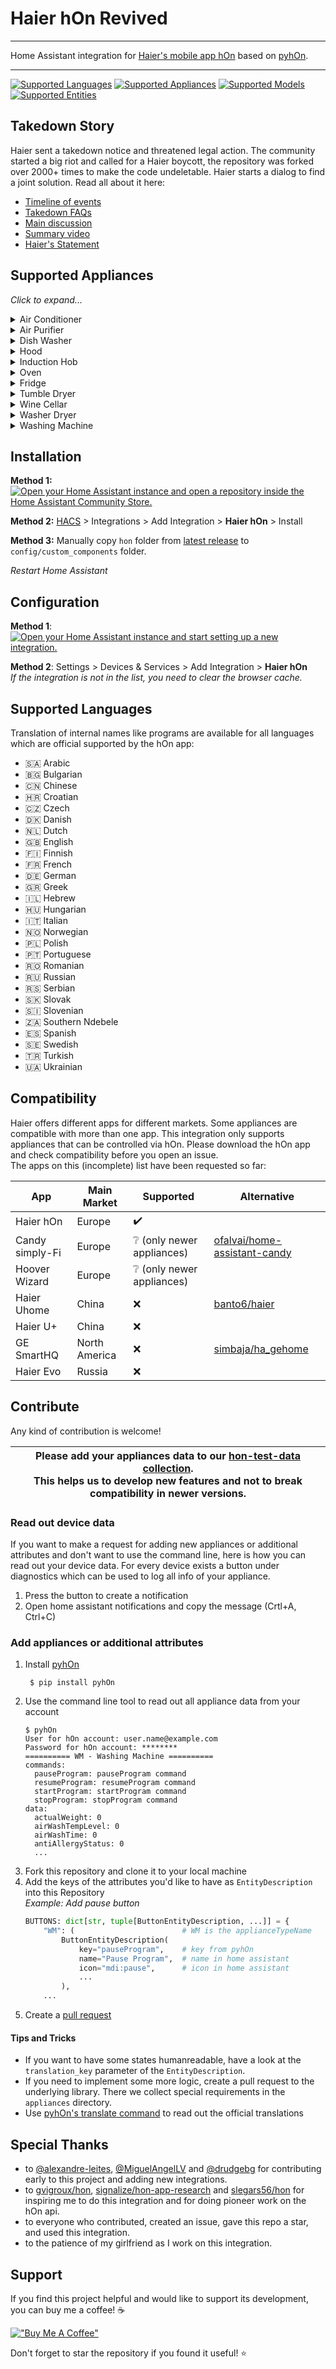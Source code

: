 # Haier hOn Revived
<!--
[![hacs_badge](https://img.shields.io/badge/hacs-Default-41BDF5.svg)](https://hacs.xyz)
[![GitHub](https://img.shields.io/github/license/Andre0512/hon?color=red)](https://github.com/Andre0512/hon/blob/main/LICENSE)
[![GitHub Workflow Status](https://img.shields.io/github/actions/workflow/status/Andre0512/hon/python_check.yml?branch=main&label=checks)](https://github.com/Andre0512/hon/actions/workflows/python_check.yml)
[![Buy Me a Coffee](https://img.shields.io/badge/Buy%20Me%20a%20Coffee-donate-orange.svg)](https://www.buymeacoffee.com/andre0512)  
[![GitHub release (latest by date)](https://img.shields.io/github/v/release/Andre0512/hon?color=green)](https://github.com/Andre0512/hon/releases/latest)
[![GitHub all releases](https://img.shields.io/github/downloads/Andre0512/hon/latest/total?color=blue&label=downloads)](https://tooomm.github.io/github-release-stats/?username=Andre0512&repository=hon)
[![GitHub all releases](https://img.shields.io/github/downloads/Andre0512/hon/total?color=blue&label=total%20downloads)](https://tooomm.github.io/github-release-stats/?username=Andre0512&repository=hon)
-->
---

Home Assistant integration for [Haier's mobile app hOn](https://hon-smarthome.com/) based on [pyhOn](https://github.com/Andre0512/pyhon).

---


[![Supported Languages](https://img.shields.io/badge/Languages-28-royalblue)](https://github.com/Andre0512/hon#supported-languages)
[![Supported Appliances](https://img.shields.io/badge/Appliances-11-forestgreen)](https://github.com/Andre0512/hon#supported-appliances)
[![Supported Models](https://img.shields.io/badge/Models-134-yellowgreen)](https://github.com/Andre0512/hon#supported-appliances)
[![Supported Entities](https://img.shields.io/badge/Entities-320-crimson)](https://github.com/Andre0512/hon#supported-appliances)

## Takedown Story
Haier sent a takedown notice and threatened legal action. The community started a big riot and called for a Haier boycott, the repository was forked over 2000+ times to make the code undeletable. Haier starts a dialog to find a joint solution. Read all about it here:  
- [Timeline of events](https://github.com/Andre0512/hon/blob/main/takedown_timeline.md)
- [Takedown FAQs](https://github.com/Andre0512/hon/blob/main/takedown_faq.md)
- [Main discussion](https://github.com/Andre0512/hon/issues/147)
- [Summary video](https://www.youtube.com/watch?v=ayG7o74kdbc)
- [Haier's Statement](https://github.com/Andre0512/hon/issues/147#issuecomment-1923622715)

## Supported Appliances
_Click to expand..._

<details>
<summary>Air Conditioner</summary>

### Air Conditioner Example
![Air Conditioner](assets/example_ac.png)

### Supported Air Conditioner models
Support has been confirmed for these **22 models**, but many more will work. Please add already supported devices [with this form to complete the list](https://forms.gle/bTSD8qFotdZFytbf8).

#### Haier
- AD105S2SM3FA
- AD71S2SM3FA(H)
- AS07TS4HRA-M
- AS07TS5HRA
- AS09TS4HRA-M
- AS25PBAHRA
- AS25S2SF1FA
- AS25TADHRA-2
- AS25TEDHRA(M1)
- AS25THMHRA-C
- AS25XCAHRA
- AS35PBAHRA
- AS35S2SF1FA
- AS35S2SF2FA-3
- AS35TADHRA-2
- AS35TAMHRA-C
- AS35TEDHRA(M1)
- AS35XCAHRA
- AS50S2SF1FA
- AS50S2SF2FA-1
- AS50XCAHR

#### Candy
- CY-12TAIN

### Air Conditioner Entities
#### Controls
| Name | Icon | Entity | Key |
| --- | --- | --- | --- |
| 10° Heating | `heat-wave` | `switch` | `10degreeHeatingStatus` |
| Air Conditioner | `air-conditioner` | `climate` | `settings` |
| Echo | `account-voice` | `switch` | `echoStatus` |
| Eco Mode | `sprout` | `switch` | `ecoMode` |
| Eco Pilot | `run` | `select` | `settings.humanSensingStatus` |
| Fan Direction Horizontal | `fan` | `select` | `settings.windDirectionHorizontal` |
| Fan Direction Vertical | `fan` | `select` | `settings.windDirectionVertical` |
| Health Mode | `medication-outline` | `switch` | `healthMode` |
| Night Mode | `bed` | `switch` | `silentSleepStatus` |
| Rapid Mode | `run-fast` | `switch` | `rapidMode` |
| Screen Display | `monitor-small` | `switch` | `screenDisplayStatus` |
| Self Cleaning | `air-filter` | `switch` | `selfCleaningStatus` |
| Self Cleaning 56 | `air-filter` | `switch` | `selfCleaning56Status` |
| Silent Mode | `volume-off` | `switch` | `muteStatus` |
| Target Temperature | `thermometer` | `number` | `settings.tempSel` |
#### Sensors
| Name | Icon | Entity | Key |
| --- | --- | --- | --- |
| Air Temperature Outdoor | `thermometer` | `sensor` | `tempAirOutdoor` |
| Ch2O Cleaning |  | `binary_sensor` | `ch2oCleaningStatus` |
| Coiler Temperature Indoor | `thermometer` | `sensor` | `tempCoilerIndoor` |
| Coiler Temperature Outside | `thermometer` | `sensor` | `tempCoilerOutdoor` |
| Defrost Temperature Outdoor | `thermometer` | `sensor` | `tempDefrostOutdoor` |
| Filter Replacement |  | `binary_sensor` | `filterChangeStatusLocal` |
| In Air Temperature Outdoor | `thermometer` | `sensor` | `tempInAirOutdoor` |
| Indoor Temperature | `thermometer` | `sensor` | `tempIndoor` |
| Machine Status | `information` | `sensor` | `machMode` |
| Outdoor Temperature | `thermometer` | `sensor` | `tempOutdoor` |
| Program |  | `select` | `startProgram.program` |
| Program | `play` | `sensor` | `programName` |
| Selected Temperature | `thermometer` | `sensor` | `tempSel` |

</details>

<details>
<summary>Air Purifier</summary>

### Air Purifier Example
![Air Purifier](assets/example_ap.png)

### Supported Air Purifier models
Support has been confirmed for these **4 models**, but many more will work. Please add already supported devices [with this form to complete the list](https://forms.gle/bTSD8qFotdZFytbf8).

#### Hoover
- HHP30C011
- HHP50CA001
- HHP50CA011
- HHP70CAH011

### Air Purifier Entities
#### Controls
| Name | Icon | Entity | Key |
| --- | --- | --- | --- |
| Aroma Time Off | `scent-off` | `number` | `settings.aromaTimeOff` |
| Aroma Time On | `scent` | `number` | `settings.aromaTimeOn` |
| Diffuser Level | `air-purifier` | `select` | `settings.aromaStatus` |
| Light status |  | `light` | `settings.lightStatus` |
| Lock Status |  | `lock` | `lockStatus` |
| Mode | `play` | `select` | `settings.machMode` |
| Pollen Level | `flower-pollen` | `number` | `settings.pollenLevel` |
| Touch Tone | `account-voice` | `switch` | `touchToneStatus` |
#### Sensors
| Name | Icon | Entity | Key |
| --- | --- | --- | --- |
| Air Quality | `weather-dust` | `sensor` | `airQuality` |
| CO Level |  | `sensor` | `coLevel` |
| Error | `math-log` | `sensor` | `errors` |
| Humidity |  | `sensor` | `humidityIndoor` |
| Main Filter Status | `air-filter` | `sensor` | `mainFilterStatus` |
| On | `power-cycle` | `binary_sensor` | `attributes.parameters.onOffStatus` |
| PM 10 |  | `sensor` | `pm10ValueIndoor` |
| PM 2.5 |  | `sensor` | `pm2p5ValueIndoor` |
| Pre Filter Status | `air-filter` | `sensor` | `preFilterStatus` |
| Temperature |  | `sensor` | `temp` |
| Total Work Time |  | `sensor` | `totalWorkTime` |
| VOC |  | `sensor` | `vocValueIndoor` |
| Wind Speed | `fan` | `sensor` | `windSpeed` |

</details>

<details>
<summary>Dish Washer</summary>

### Dish Washer Example
![Dish Washer](assets/example_dw.png)

### Supported Dish Washer models
Support has been confirmed for these **7 models**, but many more will work. Please add already supported devices [with this form to complete the list](https://forms.gle/bTSD8qFotdZFytbf8).

#### Haier
- XIB 3B2SFS-80
- XIB 5C1S3FS
- XIB 6B2D3FB

#### Hoover
- HDPN 4S603PW/E
- HFB 5B2D3FW
- HFB 6B2S3FX

#### Candy
- CF 3C7L0X

### Dish Washer Entities
#### Controls
| Name | Icon | Entity | Key |
| --- | --- | --- | --- |
| Buzzer Disabled | `volume-off` | `switch` | `buzzerDisabled` |
| Dish Washer | `dishwasher` | `switch` | `startProgram` / `stopProgram` |
| Light status |  | `light` | `settings.lightStatus` |
| Water hard | `water` | `number` | `settings.waterHard` |
#### Configs
| Name | Icon | Entity | Key |
| --- | --- | --- | --- |
| Add Dish | `silverware-fork-knife` | `switch` | `startProgram.addDish` |
| Delay time | `timer-plus` | `number` | `startProgram.delayTime` |
| Eco Express | `sprout` | `switch` | `startProgram.ecoExpress` |
| Extra Dry | `hair-dryer` | `switch` | `startProgram.extraDry` |
| Half Load | `fraction-one-half` | `switch` | `startProgram.halfLoad` |
| Open Door | `door-open` | `switch` | `startProgram.openDoor` |
| Program |  | `select` | `startProgram.program` |
| Remaining Time | `timer` | `select` | `startProgram.remainingTime` |
| Tab Status | `silverware-clean` | `switch` | `startProgram.tabStatus` |
| Temperature | `thermometer` | `select` | `startProgram.temp` |
| Three in One | `numeric-3-box-outline` | `switch` | `startProgram.threeInOne` |
| Water hard | `water` | `number` | `startProgram.waterHard` |
#### Sensors
| Name | Icon | Entity | Key |
| --- | --- | --- | --- |
| Connection |  | `binary_sensor` | `attributes.lastConnEvent.category` |
| Door |  | `binary_sensor` | `doorStatus` |
| Error | `math-log` | `sensor` | `errors` |
| Machine Status | `information` | `sensor` | `machMode` |
| Program | `play` | `sensor` | `programName` |
| Program Phase | `washing-machine` | `sensor` | `prPhase` |
| Remaining Time | `timer` | `sensor` | `remainingTimeMM` |
| Rinse Aid | `spray-bottle` | `binary_sensor` | `rinseAidStatus` |
| Salt | `shaker-outline` | `binary_sensor` | `saltStatus` |

</details>

<details>
<summary>Hood</summary>

### Supported Hood models
Support has been confirmed for these **1 models**, but many more will work. Please add already supported devices [with this form to complete the list](https://forms.gle/bTSD8qFotdZFytbf8).

#### Haier
- HADG6DS46BWIFI

### Hood Entities
#### Controls
| Name | Icon | Entity | Key |
| --- | --- | --- | --- |
| Hood | `hvac` | `switch` | `startProgram` / `stopProgram` |
| Light status |  | `light` | `settings.lightStatus` |
| Wind Speed |  | `fan` | `settings.windSpeed` |
#### Sensors
| Name | Icon | Entity | Key |
| --- | --- | --- | --- |
| Delay time | `clock-start` | `sensor` | `delayTime` |
| Delay time status | `clock-start` | `sensor` | `delayTimeStatus` |
| Errors | `alert-circle` | `sensor` | `errors` |
| Filter Cleaning Alarm Status |  | `sensor` | `filterCleaningAlarmStatus` |
| Filter Cleaning Status |  | `sensor` | `filterCleaningStatus` |
| Last Work Time | `clock-start` | `sensor` | `lastWorkTime` |
| Light Status | `lightbulb` | `sensor` | `lightStatus` |
| Mach Mode |  | `sensor` | `machMode` |
| On / Off Status | `lightbulb` | `sensor` | `onOffStatus` |
| Quick Delay Time Status |  | `sensor` | `quickDelayTimeStatus` |
| RGB Light Color | `lightbulb` | `sensor` | `rgbLightColors` |
| RGB Light Status | `lightbulb` | `sensor` | `rgbLightStatus` |

</details>

<details>
<summary>Induction Hob</summary>

### Supported Induction Hob models
Support has been confirmed for these **3 models**, but many more will work. Please add already supported devices [with this form to complete the list](https://forms.gle/bTSD8qFotdZFytbf8).

#### Haier
- HA2MTSJ68MC
- HAIDSJ63MC

#### Candy
- CIS633SCTTWIFI

### Induction Hob Entities
#### Controls
| Name | Icon | Entity | Key |
| --- | --- | --- | --- |
| Start Program | `pot-steam` | `button` | `startProgram` |
#### Configs
| Name | Icon | Entity | Key |
| --- | --- | --- | --- |
| Power Management | `timelapse` | `number` | `startProgram.powerManagement` |
| Program |  | `select` | `startProgram.program` |
| Temperature | `thermometer` | `number` | `startProgram.temp` |
#### Sensors
| Name | Icon | Entity | Key |
| --- | --- | --- | --- |
| Connection | `wifi` | `binary_sensor` | `attributes.lastConnEvent.category` |
| Error | `math-log` | `sensor` | `errors` |
| Hob Lock |  | `binary_sensor` | `hobLockStatus` |
| Hot Status |  | `binary_sensor` | `hotStatus` |
| On | `power-cycle` | `binary_sensor` | `attributes.parameters.onOffStatus` |
| Pan Status | `pot-mix` | `binary_sensor` | `panStatus` |
| Power | `lightning-bolt` | `sensor` | `power` |
| Program | `play` | `sensor` | `programName` |
| Remaining Time | `timer` | `sensor` | `remainingTimeMM` |
| Temperature | `thermometer` | `sensor` | `temp` |

</details>

<details>
<summary>Oven</summary>

### Oven Example
![Oven](assets/example_ov.png)

### Supported Oven models
Support has been confirmed for these **2 models**, but many more will work. Please add already supported devices [with this form to complete the list](https://forms.gle/bTSD8qFotdZFytbf8).

#### Haier
- HWO60SM2F3XH

#### Hoover
- HSOT3161WG

### Oven Entities
#### Controls
| Name | Icon | Entity | Key |
| --- | --- | --- | --- |
| Oven | `thermometer` | `climate` | `settings.tempSel` |
| Oven | `toaster-oven` | `switch` | `startProgram` / `stopProgram` |
#### Configs
| Name | Icon | Entity | Key |
| --- | --- | --- | --- |
| Delay time | `timer-plus` | `number` | `startProgram.delayTime` |
| Preheat | `thermometer-chevron-up` | `switch` | `startProgram.preheatStatus` |
| Program |  | `select` | `startProgram.program` |
| Program Duration | `timelapse` | `number` | `startProgram.prTime` |
| Target Temperature | `thermometer` | `number` | `startProgram.tempSel` |
#### Sensors
| Name | Icon | Entity | Key |
| --- | --- | --- | --- |
| Connection | `wifi` | `binary_sensor` | `attributes.lastConnEvent.category` |
| On | `power-cycle` | `binary_sensor` | `attributes.parameters.onOffStatus` |
| Program | `play` | `sensor` | `programName` |
| Remaining Time | `timer` | `sensor` | `remainingTimeMM` |
| Start Time | `clock-start` | `sensor` | `delayTime` |
| Temperature | `thermometer` | `sensor` | `temp` |
| Temperature Selected | `thermometer` | `sensor` | `tempSel` |

</details>

<details>
<summary>Fridge</summary>

### Fridge Example
![Fridge](assets/example_ref.png)

### Supported Fridge models
Support has been confirmed for these **11 models**, but many more will work. Please add already supported devices [with this form to complete the list](https://forms.gle/bTSD8qFotdZFytbf8).

#### Haier
- HDPW5620ANPD
- HBW5519ECM
- HDW5620CNPK
- HFW7720ENMB
- HFW7819EWMP
- HSW59F18EIPT
- HTW5620DNMG

#### Hoover
- HOCE7620DX

#### Candy
- CE4T620EB
- CCE4T620EWU
- CCE4T618EW

### Fridge Entities
#### Controls
| Name | Icon | Entity | Key |
| --- | --- | --- | --- |
| Auto-Set Mode | `thermometer-auto` | `switch` | `intelligenceMode` |
| Freezer | `snowflake-thermometer` | `climate` | `settings.tempSelZ2` |
| Freezer Temperature | `thermometer` | `number` | `settings.tempSelZ2` |
| Fridge | `thermometer` | `climate` | `settings.tempSelZ1` |
| Fridge Temperature | `thermometer` | `number` | `settings.tempSelZ1` |
| MyZone | `thermometer` | `climate` | `settings.tempSelZ3` |
| MyZone Temperature | `thermometer` | `number` | `settings.tempSelZ3` |
| Program Start | `play` | `button` | `startProgram` |
| Program Stop | `stop` | `button` | `stopProgram` |
| Super Cool | `snowflake` | `switch` | `quickModeZ1` |
| Super Freeze | `snowflake-variant` | `switch` | `quickModeZ2` |
#### Configs
| Name | Icon | Entity | Key |
| --- | --- | --- | --- |
| Program |  | `select` | `startProgram.program` |
| Zone | `radiobox-marked` | `select` | `startProgram.zone` |
#### Sensors
| Name | Icon | Entity | Key |
| --- | --- | --- | --- |
| Auto-Set Mode | `thermometer-auto` | `binary_sensor` | `intelligenceMode` |
| Door1 Status Freezer | `fridge-bottom` | `binary_sensor` | `doorStatusZ2` |
| Door1 Status Fridge | `fridge-top` | `binary_sensor` | `doorStatusZ1` |
| Door2 Status Freezer | `fridge-bottom` | `binary_sensor` | `door2StatusZ2` |
| Door2 Status Fridge | `fridge-top` | `binary_sensor` | `door2StatusZ1` |
| Error | `math-log` | `sensor` | `errors` |
| Holiday Mode | `palm-tree` | `binary_sensor` | `holidayMode` |
| Humidity Level | `water-outline` | `sensor` | `humidityLevel` |
| Room Humidity | `water-percent` | `sensor` | `humidityEnv` |
| Room Temperature | `home-thermometer-outline` | `sensor` | `tempEnv` |
| Super Cool | `snowflake` | `binary_sensor` | `quickModeZ1` |
| Super Freeze | `snowflake-variant` | `binary_sensor` | `quickModeZ2` |
| Temperature Freezer | `snowflake-thermometer` | `sensor` | `tempZ2` |
| Temperature Fridge | `thermometer` | `sensor` | `tempZ1` |

</details>

<details>
<summary>Tumble Dryer</summary>

### Tumble Dryer Example
![Tumble Dryer](assets/example_td.png)

### Supported Tumble Dryer models
Support has been confirmed for these **22 models**, but many more will work. Please add already supported devices [with this form to complete the list](https://forms.gle/bTSD8qFotdZFytbf8).

#### Haier
- HD80-A3959
- HD90-A3TEAM5
- HD90-A2959
- HD90-A2959S
- HD90-A3959

#### Hoover
- HLE H8A2TE-S
- HLE H9A2TCE-80
- HLE C10DCE-80
- NDE H10A2TCE-80
- NDE H10RA2TCE-80
- NDE H9A2TSBEXS-S
- NDP H9A3TCBEXS-S
- NDP4 H7A2TCBEX-S
- NDPEH9A3TCBEXS-S

#### Candy
- BCTDH7A1TE
- CSOE C10DE-80
- CSOE C10TREX-47
- CSOE H10A2DE-S
- CSOE H9A2DE-S
- ROE H9A2TCE-80
- ROE H9A3TCEX-S
- ROE H10A2TCE-07

### Tumble Dryer Entities
#### Controls
| Name | Icon | Entity | Key |
| --- | --- | --- | --- |
| Pause Tumble Dryer | `pause` | `switch` | `pauseProgram` / `resumeProgram` |
| Tumble Dryer | `tumble-dryer` | `switch` | `startProgram` / `stopProgram` |
#### Configs
| Name | Icon | Entity | Key |
| --- | --- | --- | --- |
| Anti-Crease | `iron` | `switch` | `startProgram.antiCreaseTime` |
| Anti-Crease | `iron` | `switch` | `startProgram.anticrease` |
| Delay time | `timer-plus` | `number` | `startProgram.delayTime` |
| Dry Time |  | `number` | `startProgram.dryTime` |
| Dry Time | `timer` | `select` | `startProgram.dryTimeMM` |
| Dry level | `hair-dryer` | `select` | `startProgram.dryLevel` |
| Program |  | `select` | `startProgram.program` |
| Sterilization | `lotion-plus` | `switch` | `startProgram.sterilizationStatus` |
| Temperature level | `thermometer` | `number` | `startProgram.tempLevel` |
| Tumbling | `refresh-circle` | `switch` | `startProgram.tumblingStatus` |
#### Sensors
| Name | Icon | Entity | Key |
| --- | --- | --- | --- |
| Anti-Crease | `iron` | `binary_sensor` | `anticrease` |
| Connection |  | `binary_sensor` | `attributes.lastConnEvent.category` |
| Door |  | `binary_sensor` | `doorStatus` |
| Dry level | `hair-dryer` | `sensor` | `dryLevel` |
| Error | `math-log` | `sensor` | `errors` |
| Machine Status | `information` | `sensor` | `machMode` |
| Program | `play` | `sensor` | `programName` |
| Program Phase | `washing-machine` | `sensor` | `prPhase` |
| Remaining Time | `timer` | `sensor` | `remainingTimeMM` |
| Start Time | `clock-start` | `sensor` | `delayTime` |
| Temperature level | `thermometer` | `sensor` | `tempLevel` |

</details>

<details>
<summary>Wine Cellar</summary>

### Wine Cellar Example
![Wine Cellar](assets/example_wc.png)

### Supported Wine Cellar models
Support has been confirmed for these **3 models**, but many more will work. Please add already supported devices [with this form to complete the list](https://forms.gle/bTSD8qFotdZFytbf8).

#### Haier
- HWS247FDU1
- HWS42GDAU1
- HWS77GDAU1

### Wine Cellar Entities
#### Controls
| Name | Icon | Entity | Key |
| --- | --- | --- | --- |
| Light |  | `light` | `settings.lightStatus` |
| Sabbath Mode | `palm-tree` | `switch` | `sabbathStatus` |
| Wine Cellar | `thermometer` | `climate` | `settings.tempSel` |
| Wine Cellar | `thermometer` | `climate` | `settings.tempSelZ2` |
#### Sensors
| Name | Icon | Entity | Key |
| --- | --- | --- | --- |
| Error | `math-log` | `sensor` | `errors` |
| Humidity | `water-percent` | `sensor` | `humidityZ1` |
| Humidity 2 | `water-percent` | `sensor` | `humidityZ2` |
| Program | `play` | `sensor` | `programName` |
| Room Temperature | `home-thermometer-outline` | `sensor` | `tempEnv` |
| Selected Temperature | `thermometer` | `sensor` | `tempSel` |
| Selected Temperature 2 | `thermometer` | `sensor` | `tempSelZ2` |
| Temperature | `thermometer` | `sensor` | `temp` |
| Temperature 2 | `thermometer` | `sensor` | `tempZ2` |

</details>

<details>
<summary>Washer Dryer</summary>

### Washer Dryer Example
![Washer Dryer](assets/example_wd.png)

### Supported Washer Dryer models
Support has been confirmed for these **15 models**, but many more will work. Please add already supported devices [with this form to complete the list](https://forms.gle/bTSD8qFotdZFytbf8).

#### Haier
- HWD100-B14978
- HWD100-B14979
- HWD100-B14959U1
- HWD80-B14979U1

#### Hoover
- H7D 4128MBC-S
- HD 4106AMC/1-80
- HD 485AMBB/1-S
- HD 495AMC/1-S
- HDB 5106AMC/1-80
- HDD4106AMBCR-80
- HDQ 496AMBS/1-S
- HDP 4149AMBC/1-S
- HWPS4954DAMR-11

#### Candy
- RPW41066BWMR/1-S
- RPW4966BWMR/1-S

### Washer Dryer Entities
#### Controls
| Name | Icon | Entity | Key |
| --- | --- | --- | --- |
| Auto Dose Detergent | `cup` | `switch` | `autoDetergentStatus` |
| Auto Dose Softener | `teddy-bear` | `switch` | `autoSoftenerStatus` |
| Pause Washer Dryer | `pause` | `switch` | `pauseProgram` / `resumeProgram` |
| Washer Dryer | `washing-machine` | `switch` | `startProgram` / `stopProgram` |
| Water hard | `water` | `number` | `settings.waterHard` |
#### Configs
| Name | Icon | Entity | Key |
| --- | --- | --- | --- |
| Acqua Plus | `water-plus` | `switch` | `startProgram.acquaplus` |
| Anti-Crease | `iron` | `switch` | `startProgram.anticrease` |
| Anti-Crease | `iron` | `switch` | `startProgram.antiCreaseTime` |
| Auto Dose Detergent | `cup` | `switch` | `startProgram.autoDetergentStatus` |
| Auto Dose Softener | `teddy-bear` | `switch` | `startProgram.autoSoftenerStatus` |
| Delay Status | `timer-check` | `switch` | `startProgram.delayStatus` |
| Delay Time | `timer-plus` | `number` | `startProgram.delayTime` |
| Dirty level | `liquid-spot` | `select` | `startProgram.dirtyLevel` |
| Dry Time |  | `number` | `startProgram.dryTime` |
| Dry Time | `timer` | `select` | `startProgram.dryTimeMM` |
| Dry level | `hair-dryer` | `select` | `startProgram.dryLevel` |
| Extra Rinse 1 | `numeric-1-box-multiple-outline` | `switch` | `startProgram.extraRinse1` |
| Extra Rinse 2 | `numeric-2-box-multiple-outline` | `switch` | `startProgram.extraRinse2` |
| Extra Rinse 3 | `numeric-3-box-multiple-outline` | `switch` | `startProgram.extraRinse3` |
| Good Night | `weather-night` | `switch` | `startProgram.goodNight` |
| Hygiene | `lotion-plus` | `switch` | `startProgram.hygiene` |
| Keep Fresh | `refresh-circle` | `switch` | `startProgram.permanentPressStatus` |
| Main Wash Time | `clock-start` | `number` | `startProgram.mainWashTime` |
| Prewash | `tshirt-crew` | `switch` | `startProgram.prewash` |
| Program |  | `select` | `startProgram.program` |
| Rinse Iterations | `rotate-right` | `number` | `startProgram.rinseIterations` |
| Soak Prewash Selection | `tshirt-crew` | `switch` | `startProgram.haier_SoakPrewashSelection` |
| Spin speed | `numeric` | `select` | `startProgram.spinSpeed` |
| Stain Type | `liquid-spot` | `select` | `startProgram.extendedStainType` |
| Steam level | `weather-dust` | `select` | `startProgram.steamLevel` |
| Sterilization | `lotion-plus` | `switch` | `startProgram.sterilizationStatus` |
| Temperature | `thermometer` | `select` | `startProgram.temp` |
| Temperature level | `thermometer` | `number` | `startProgram.tempLevel` |
| Tumbling | `refresh-circle` | `switch` | `startProgram.tumblingStatus` |
| Water hard | `water` | `number` | `startProgram.waterHard` |
| lang |  | `number` | `startProgram.lang` |
#### Sensors
| Name | Icon | Entity | Key |
| --- | --- | --- | --- |
| Acqua Plus | `water-plus` | `binary_sensor` | `acquaplus` |
| Anti-Crease | `iron` | `binary_sensor` | `anticrease` |
| Current Electricity Used | `lightning-bolt` | `sensor` | `currentElectricityUsed` |
| Current Temperature | `thermometer` | `sensor` | `temp` |
| Current Water Used | `water` | `sensor` | `currentWaterUsed` |
| Dirty level | `liquid-spot` | `sensor` | `dirtyLevel` |
| Door |  | `binary_sensor` | `doorStatus` |
| Door Lock |  | `binary_sensor` | `doorLockStatus` |
| Dry level | `hair-dryer` | `sensor` | `dryLevel` |
| Error | `math-log` | `sensor` | `errors` |
| Extra Rinse 1 | `numeric-1-box-multiple-outline` | `binary_sensor` | `extraRinse1` |
| Extra Rinse 2 | `numeric-2-box-multiple-outline` | `binary_sensor` | `extraRinse2` |
| Extra Rinse 3 | `numeric-3-box-multiple-outline` | `binary_sensor` | `extraRinse3` |
| Good Night Mode | `weather-night` | `binary_sensor` | `goodNight` |
| Machine Status | `information` | `sensor` | `machMode` |
| Pre Wash | `tshirt-crew` | `binary_sensor` | `prewash` |
| Program | `play` | `sensor` | `programName` |
| Program Phase | `washing-machine` | `sensor` | `prPhase` |
| Remaining Time | `timer` | `sensor` | `remainingTimeMM` |
| Remote Control | `remote` | `binary_sensor` | `attributes.lastConnEvent.category` |
| Spin Speed | `speedometer` | `sensor` | `spinSpeed` |
| Stain Type | `liquid-spot` | `sensor` | `stainType` |
| Start Time | `clock-start` | `sensor` | `delayTime` |
| Steam level | `weather-dust` | `sensor` | `steamLevel` |
| Temperature level | `thermometer` | `sensor` | `tempLevel` |
| Total Power |  | `sensor` | `totalElectricityUsed` |
| Total Wash Cycle | `counter` | `sensor` | `totalWashCycle` |
| Total Water |  | `sensor` | `totalWaterUsed` |

</details>

<details>
<summary>Washing Machine</summary>

### Washing Machine Example
![Washing Machine](assets/example_wm.png)

### Supported Washing Machine models
Support has been confirmed for these **44 models**, but many more will work. Please add already supported devices [with this form to complete the list](https://forms.gle/bTSD8qFotdZFytbf8).

#### Haier
- HW80-B1439N
- HW80-B14959TU1
- HW80-B14959S8U1S
- HW80-B14979TU1
- HW90-B145XLINEDE
- HW90-B14959U1
- HW90-B14959S8U1
- HW90-B14TEAM5
- HW90-BD14979U1
- HW90G-BD14979UD
- HW100-B14959U1
- HW110-14979

#### Hoover
- H3WOSQ495TA4-84
- H5WPB4 27BC8/1-S
- H5WPB447AMBC/1-S
- H7W 412MBCR-80
- H7W 610AMBC-80
- H7W4 48MBC-S
- HLWPS495TAMBE-11
- HPS484DAMB7/1-11
- HW 28AMBS/1-S
- HW 410AMBCB/1-80
- HW 411AMBCB/1-80
- HW 48AMC/1-S
- HW 49AMC/1-80
- HW 68AMC/1-80
- HW4 37AMBS/1-S
- HW4 37XMBB/1-S
- HWB 410AMC/1-80
- HWB 414AMC/1-80
- HWE 49AMBS/1-S
- HWP 48AMBCR/1-S
- HWP 49AMBCR/1-S
- HWP 610AMBC/1-S
- HWPD 69AMBC/1-S
- HWPDQ49AMBC/1-S
- HWPD 610AMBC/1-S

#### Candy
- CO4 107T1/2-07
- CBWO49TWME-S
- RO14126DWMST-S
- RO441286DWMC4-07
- RO4H7A2TEX-S
- ROW42646DWMC-07
- RP 696BWMRR/1-S

### Washing Machine Entities
#### Controls
| Name | Icon | Entity | Key |
| --- | --- | --- | --- |
| Auto Dose Detergent | `cup` | `switch` | `autoDetergentStatus` |
| Auto Dose Softener | `teddy-bear` | `switch` | `autoSoftenerStatus` |
| Pause Washing Machine | `pause` | `switch` | `pauseProgram` / `resumeProgram` |
| Washing Machine | `washing-machine` | `switch` | `startProgram` / `stopProgram` |
| Water hard | `water` | `number` | `settings.waterHard` |
#### Configs
| Name | Icon | Entity | Key |
| --- | --- | --- | --- |
| Acqua Plus | `water-plus` | `switch` | `startProgram.acquaplus` |
| Anti-Crease | `iron` | `switch` | `startProgram.anticrease` |
| Auto Dose Detergent | `cup` | `switch` | `startProgram.autoDetergentStatus` |
| Auto Dose Softener | `teddy-bear` | `switch` | `startProgram.autoSoftenerStatus` |
| Delay Status | `timer-check` | `switch` | `startProgram.delayStatus` |
| Delay Time | `timer-plus` | `number` | `startProgram.delayTime` |
| Dirty level | `liquid-spot` | `select` | `startProgram.dirtyLevel` |
| Extra Rinse 1 | `numeric-1-box-multiple-outline` | `switch` | `startProgram.extraRinse1` |
| Extra Rinse 2 | `numeric-2-box-multiple-outline` | `switch` | `startProgram.extraRinse2` |
| Extra Rinse 3 | `numeric-3-box-multiple-outline` | `switch` | `startProgram.extraRinse3` |
| Good Night | `weather-night` | `switch` | `startProgram.goodNight` |
| Hygiene | `lotion-plus` | `switch` | `startProgram.hygiene` |
| Keep Fresh | `refresh-circle` | `switch` | `startProgram.permanentPressStatus` |
| Main Wash Time | `clock-start` | `number` | `startProgram.mainWashTime` |
| Prewash | `tshirt-crew` | `switch` | `startProgram.prewash` |
| Program |  | `select` | `startProgram.program` |
| Rinse Iterations | `rotate-right` | `number` | `startProgram.rinseIterations` |
| Soak Prewash Selection | `tshirt-crew` | `switch` | `startProgram.haier_SoakPrewashSelection` |
| Spin speed | `numeric` | `select` | `startProgram.spinSpeed` |
| Stain Type | `liquid-spot` | `select` | `startProgram.extendedStainType` |
| Steam level | `weather-dust` | `select` | `startProgram.steamLevel` |
| Temperature | `thermometer` | `select` | `startProgram.temp` |
| Water hard | `water` | `number` | `startProgram.waterHard` |
| lang |  | `number` | `startProgram.lang` |
#### Sensors
| Name | Icon | Entity | Key |
| --- | --- | --- | --- |
| Acqua Plus | `water-plus` | `binary_sensor` | `acquaplus` |
| Current Electricity Used | `lightning-bolt` | `sensor` | `currentElectricityUsed` |
| Current Temperature | `thermometer` | `sensor` | `temp` |
| Current Water Used | `water` | `sensor` | `currentWaterUsed` |
| Dirty level | `liquid-spot` | `sensor` | `dirtyLevel` |
| Door |  | `binary_sensor` | `doorStatus` |
| Door Lock |  | `binary_sensor` | `doorLockStatus` |
| Error | `math-log` | `sensor` | `errors` |
| Extra Rinse 1 | `numeric-1-box-multiple-outline` | `binary_sensor` | `extraRinse1` |
| Extra Rinse 2 | `numeric-2-box-multiple-outline` | `binary_sensor` | `extraRinse2` |
| Extra Rinse 3 | `numeric-3-box-multiple-outline` | `binary_sensor` | `extraRinse3` |
| Good Night Mode | `weather-night` | `binary_sensor` | `goodNight` |
| Machine Status | `information` | `sensor` | `machMode` |
| Pre Wash | `tshirt-crew` | `binary_sensor` | `prewash` |
| Program | `play` | `sensor` | `programName` |
| Program Phase | `washing-machine` | `sensor` | `prPhase` |
| Remaining Time | `timer` | `sensor` | `remainingTimeMM` |
| Remote Control | `remote` | `binary_sensor` | `attributes.lastConnEvent.category` |
| Spin Speed | `speedometer` | `sensor` | `spinSpeed` |
| Stain Type | `liquid-spot` | `sensor` | `stainType` |
| Steam level | `weather-dust` | `sensor` | `steamLevel` |
| Total Power |  | `sensor` | `totalElectricityUsed` |
| Total Wash Cycle | `counter` | `sensor` | `totalWashCycle` |
| Total Water |  | `sensor` | `totalWaterUsed` |

</details>


## Installation
**Method 1:** [![Open your Home Assistant instance and open a repository inside the Home Assistant Community Store.](https://my.home-assistant.io/badges/hacs_repository.svg)](https://my.home-assistant.io/redirect/hacs_repository/?owner=Andre0512&repository=hon&category=integration)

**Method 2:** [HACS](https://hacs.xyz/) > Integrations > Add Integration > **Haier hOn** > Install  

**Method 3:** Manually copy `hon` folder from [latest release](https://github.com/Andre0512/hon/releases/latest) to `config/custom_components` folder.

_Restart Home Assistant_

## Configuration

**Method 1**: [![Open your Home Assistant instance and start setting up a new integration.](https://my.home-assistant.io/badges/config_flow_start.svg)](https://my.home-assistant.io/redirect/config_flow_start/?domain=hon)

**Method 2**: Settings > Devices & Services > Add Integration > **Haier hOn**  
_If the integration is not in the list, you need to clear the browser cache._

## Supported Languages
Translation of internal names like programs are available for all languages which are official supported by the hOn app:
* 🇸🇦 Arabic
* 🇧🇬 Bulgarian
* 🇨🇳 Chinese
* 🇭🇷 Croatian
* 🇨🇿 Czech
* 🇩🇰 Danish
* 🇳🇱 Dutch
* 🇬🇧 English
* 🇫🇮 Finnish
* 🇫🇷 French
* 🇩🇪 German
* 🇬🇷 Greek
* 🇮🇱 Hebrew
* 🇭🇺 Hungarian
* 🇮🇹 Italian
* 🇳🇴 Norwegian
* 🇵🇱 Polish
* 🇵🇹 Portuguese
* 🇷🇴 Romanian
* 🇷🇺 Russian
* 🇷🇸 Serbian
* 🇸🇰 Slovak
* 🇸🇮 Slovenian
* 🇿🇦 Southern Ndebele
* 🇪🇸 Spanish
* 🇸🇪 Swedish
* 🇹🇷 Turkish
* 🇺🇦 Ukrainian

## Compatibility
Haier offers different apps for different markets. Some appliances are compatible with more than one app. This integration only supports appliances that can be controlled via hOn. Please download the hOn app and check compatibility before you open an issue.   
The apps on this (incomplete) list have been requested so far:

| App             | Main Market   | Supported                               | Alternative                                                                     |
|-----------------|---------------|-----------------------------------------|---------------------------------------------------------------------------------|
| Haier hOn       | Europe        | :heavy_check_mark:                      |                                                                                 |
| Candy simply-Fi | Europe        | :grey_question: (only newer appliances) | [ofalvai/home-assistant-candy](https://github.com/ofalvai/home-assistant-candy) |
| Hoover Wizard   | Europe        | :grey_question: (only newer appliances) |                                                                                 |
| Haier Uhome     | China         | :x:                                     | [banto6/haier](https://github.com/banto6/haier)                                 |
| Haier U+        | China         | :x:                                     |                                                                                 |
| GE SmartHQ      | North America | :x:                                     | [simbaja/ha_gehome](https://github.com/simbaja/ha_gehome)                       |   
| Haier Evo       | Russia        | :x:                                     |                                                                                 |

## Contribute
Any kind of contribution is welcome!


| Please add your appliances data to our [hon-test-data collection](https://github.com/Andre0512/hon-test-data). <br/>This helps us to develop new features and not to break compatibility in newer versions. |
|-------------------------------------------------------------------------------------------------------------------------------------------------------------------------------------------------------------|


### Read out device data
If you want to make a request for adding new appliances or additional attributes and don't want to use the command line, here is how you can read out your device data.
For every device exists a button under diagnostics which can be used to log all info of your appliance.
1. Press the button to create a notification
2. Open home assistant notifications and copy the message (Crtl+A, Ctrl+C)
### Add appliances or additional attributes
1. Install [pyhOn](https://github.com/Andre0512/pyhOn)
   ```commandline
    $ pip install pyhOn
    ```
2. Use the command line tool to read out all appliance data from your account
    ```commandline
    $ pyhOn
    User for hOn account: user.name@example.com
    Password for hOn account: ********
    ========== WM - Washing Machine ==========
    commands:
      pauseProgram: pauseProgram command
      resumeProgram: resumeProgram command
      startProgram: startProgram command
      stopProgram: stopProgram command
    data:
      actualWeight: 0
      airWashTempLevel: 0
      airWashTime: 0
      antiAllergyStatus: 0
      ...
    ```
3. Fork this repository and clone it to your local machine
4. Add the keys of the attributes you'd like to have as `EntityDescription` into this Repository  
   _Example: Add pause button_
    ```python
    BUTTONS: dict[str, tuple[ButtonEntityDescription, ...]] = {
        "WM": (                        # WM is the applianceTypeName
            ButtonEntityDescription(
                key="pauseProgram",    # key from pyhOn
                name="Pause Program",  # name in home assistant
                icon="mdi:pause",      # icon in home assistant
                ...
            ),
        ...
    ```
5. Create a [pull request](https://github.com/Andre0512/hon/pulls)

#### Tips and Tricks
- If you want to have some states humanreadable, have a look at the `translation_key` parameter of the `EntityDescription`.
- If you need to implement some more logic, create a pull request to the underlying library. There we collect special requirements in the `appliances` directory.
- Use [pyhOn's translate command](https://github.com/Andre0512/pyhOn#translation) to read out the official translations

## Special Thanks
- to [@alexandre-leites](https://github.com/alexandre-leites), [@MiguelAngelLV](https://github.com/MiguelAngelLV) and [@drudgebg](https://github.com/drudgebg) for contributing early to this project and adding new integrations.
- to [gvigroux/hon](https://github.com/gvigroux/hon), [signalize/hon-app-research](https://github.com/signalize/hon-app-research) and [slegars56/hon](https://github.com/slegars56/hon) for inspiring me to do this integration and for doing pioneer work on the hOn api.
- to everyone who contributed, created an issue, gave this repo a star, and used this integration.
- to the patience of my girlfriend as I work on this integration.

## Support
If you find this project helpful and would like to support its development, you can buy me a coffee! ☕

[!["Buy Me A Coffee"](https://www.buymeacoffee.com/assets/img/custom_images/orange_img.png)](https://www.buymeacoffee.com/andre0512)

Don't forget to star the repository if you found it useful! ⭐
